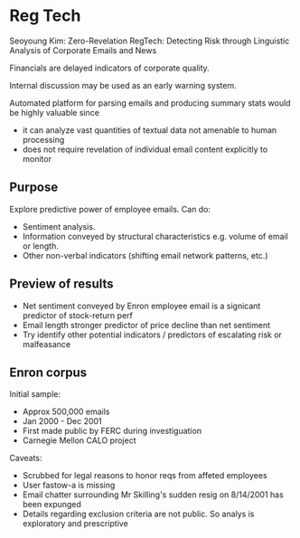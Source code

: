 # Reg Tech

Seoyoung Kim: Zero-Revelation RegTech: Detecting Risk through Linguistic Analysis of Corporate Emails and News

Financials are delayed indicators of corporate quality.

Internal discussion may be used as an early warning system.

Automated platform for parsing emails and producing summary stats would be highly valuable since

* it can analyze vast quantities of textual data not amenable to human processing
* does not require revelation of individual email content explicitly to monitor

## Purpose

Explore predictive power of employee emails. Can do:

* Sentiment analysis.
* Information conveyed by structural characteristics e.g. volume of email or length.
* Other non-verbal indicators (shifting email network patterns, etc.)

## Preview of results

* Net sentiment conveyed by Enron employee email is a signicant predictor of stock-return perf
* Email length stronger predictor of price decline than net sentiment
* Try identify other potential indicators / predictors of escalating risk or malfeasance

## Enron corpus

Initial sample:

* Approx 500,000 emails
* Jan 2000 - Dec 2001
* First made public by FERC during investiguation
* Carnegie Mellon CALO project

Caveats:

* Scrubbed for legal reasons to honor reqs from affeted employees
* User fastow-a is missing
* Email chatter surrounding Mr Skilling's sudden resig on 8/14/2001 has been expunged
* Details regarding exclusion criteria are not public. So analys is exploratory and prescriptive

